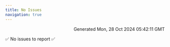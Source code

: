 ```yaml
---
title: No Issues
navigation: true
---
```


<p style="text-align:right;color:#cccs">
Generated Mon, 28 Oct 2024 05:42:11 GMT
</p>
<p>✅ No issues to report ✅</p>



